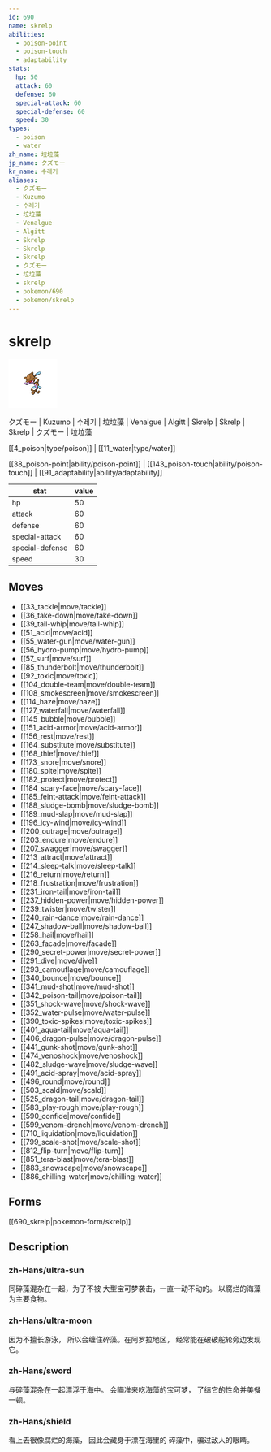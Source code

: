 ```yaml
---
id: 690
name: skrelp
abilities:
  - poison-point
  - poison-touch
  - adaptability
stats:
  hp: 50
  attack: 60
  defense: 60
  special-attack: 60
  special-defense: 60
  speed: 30
types:
  - poison
  - water
zh_name: 垃垃藻
jp_name: クズモー
kr_name: 수레기
aliases:
  - クズモー
  - Kuzumo
  - 수레기
  - 垃垃藻
  - Venalgue
  - Algitt
  - Skrelp
  - Skrelp
  - Skrelp
  - クズモー
  - 垃垃藻
  - skrelp
  - pokemon/690
  - pokemon/skrelp
---
```

# skrelp

![](https://raw.githubusercontent.com/PokeAPI/sprites/master/sprites/pokemon/690.png)

クズモー | Kuzumo | 수레기 | 垃垃藻 | Venalgue | Algitt | Skrelp | Skrelp | Skrelp | クズモー | 垃垃藻

[[4_poison|type/poison]] | [[11_water|type/water]]

[[38_poison-point|ability/poison-point]] | [[143_poison-touch|ability/poison-touch]] | [[91_adaptability|ability/adaptability]]

|stat|value|
|---|---|
|hp|50|
|attack|60|
|defense|60|
|special-attack|60|
|special-defense|60|
|speed|30|


## Moves

- [[33_tackle|move/tackle]]
- [[36_take-down|move/take-down]]
- [[39_tail-whip|move/tail-whip]]
- [[51_acid|move/acid]]
- [[55_water-gun|move/water-gun]]
- [[56_hydro-pump|move/hydro-pump]]
- [[57_surf|move/surf]]
- [[85_thunderbolt|move/thunderbolt]]
- [[92_toxic|move/toxic]]
- [[104_double-team|move/double-team]]
- [[108_smokescreen|move/smokescreen]]
- [[114_haze|move/haze]]
- [[127_waterfall|move/waterfall]]
- [[145_bubble|move/bubble]]
- [[151_acid-armor|move/acid-armor]]
- [[156_rest|move/rest]]
- [[164_substitute|move/substitute]]
- [[168_thief|move/thief]]
- [[173_snore|move/snore]]
- [[180_spite|move/spite]]
- [[182_protect|move/protect]]
- [[184_scary-face|move/scary-face]]
- [[185_feint-attack|move/feint-attack]]
- [[188_sludge-bomb|move/sludge-bomb]]
- [[189_mud-slap|move/mud-slap]]
- [[196_icy-wind|move/icy-wind]]
- [[200_outrage|move/outrage]]
- [[203_endure|move/endure]]
- [[207_swagger|move/swagger]]
- [[213_attract|move/attract]]
- [[214_sleep-talk|move/sleep-talk]]
- [[216_return|move/return]]
- [[218_frustration|move/frustration]]
- [[231_iron-tail|move/iron-tail]]
- [[237_hidden-power|move/hidden-power]]
- [[239_twister|move/twister]]
- [[240_rain-dance|move/rain-dance]]
- [[247_shadow-ball|move/shadow-ball]]
- [[258_hail|move/hail]]
- [[263_facade|move/facade]]
- [[290_secret-power|move/secret-power]]
- [[291_dive|move/dive]]
- [[293_camouflage|move/camouflage]]
- [[340_bounce|move/bounce]]
- [[341_mud-shot|move/mud-shot]]
- [[342_poison-tail|move/poison-tail]]
- [[351_shock-wave|move/shock-wave]]
- [[352_water-pulse|move/water-pulse]]
- [[390_toxic-spikes|move/toxic-spikes]]
- [[401_aqua-tail|move/aqua-tail]]
- [[406_dragon-pulse|move/dragon-pulse]]
- [[441_gunk-shot|move/gunk-shot]]
- [[474_venoshock|move/venoshock]]
- [[482_sludge-wave|move/sludge-wave]]
- [[491_acid-spray|move/acid-spray]]
- [[496_round|move/round]]
- [[503_scald|move/scald]]
- [[525_dragon-tail|move/dragon-tail]]
- [[583_play-rough|move/play-rough]]
- [[590_confide|move/confide]]
- [[599_venom-drench|move/venom-drench]]
- [[710_liquidation|move/liquidation]]
- [[799_scale-shot|move/scale-shot]]
- [[812_flip-turn|move/flip-turn]]
- [[851_tera-blast|move/tera-blast]]
- [[883_snowscape|move/snowscape]]
- [[886_chilling-water|move/chilling-water]]

## Forms



[[690_skrelp|pokemon-form/skrelp]]

## Description

### zh-Hans/ultra-sun

同碎藻混杂在一起，为了不被
大型宝可梦袭击，一直一动不动的。
以腐烂的海藻为主要食物。

### zh-Hans/ultra-moon

因为不擅长游泳，
所以会缠住碎藻。在阿罗拉地区，
经常能在破破舵轮旁边发现它。

### zh-Hans/sword

与碎藻混杂在一起漂浮于海中。
会瞄准来吃海藻的宝可梦，
了结它的性命并美餐一顿。

### zh-Hans/shield

看上去很像腐烂的海藻，
因此会藏身于漂在海里的
碎藻中，骗过敌人的眼睛。

